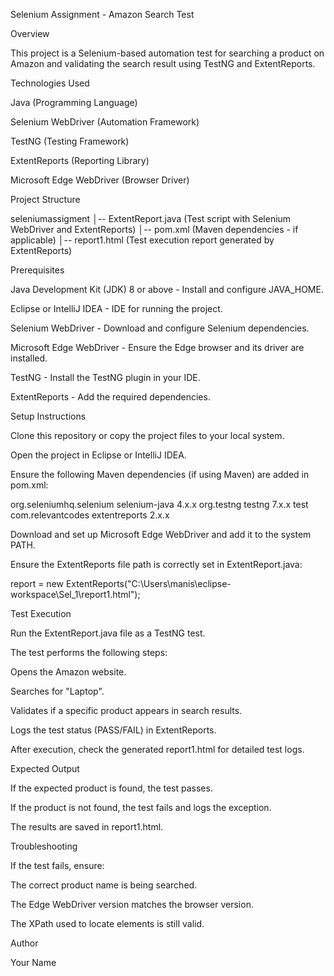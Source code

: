 Selenium Assignment - Amazon Search Test

Overview

This project is a Selenium-based automation test for searching a product on Amazon and validating the search result using TestNG and ExtentReports.

Technologies Used

Java (Programming Language)

Selenium WebDriver (Automation Framework)

TestNG (Testing Framework)

ExtentReports (Reporting Library)

Microsoft Edge WebDriver (Browser Driver)

Project Structure

seleniumassigment
│-- ExtentReport.java  (Test script with Selenium WebDriver and ExtentReports)
│-- pom.xml            (Maven dependencies - if applicable)
│-- report1.html       (Test execution report generated by ExtentReports)

Prerequisites

Java Development Kit (JDK) 8 or above - Install and configure JAVA_HOME.

Eclipse or IntelliJ IDEA - IDE for running the project.

Selenium WebDriver - Download and configure Selenium dependencies.

Microsoft Edge WebDriver - Ensure the Edge browser and its driver are installed.

TestNG - Install the TestNG plugin in your IDE.

ExtentReports - Add the required dependencies.

Setup Instructions

Clone this repository or copy the project files to your local system.

Open the project in Eclipse or IntelliJ IDEA.

Ensure the following Maven dependencies (if using Maven) are added in pom.xml:

<dependencies>
    <dependency>
        <groupId>org.seleniumhq.selenium</groupId>
        <artifactId>selenium-java</artifactId>
        <version>4.x.x</version>
    </dependency>
    <dependency>
        <groupId>org.testng</groupId>
        <artifactId>testng</artifactId>
        <version>7.x.x</version>
        <scope>test</scope>
    </dependency>
    <dependency>
        <groupId>com.relevantcodes</groupId>
        <artifactId>extentreports</artifactId>
        <version>2.x.x</version>
    </dependency>
</dependencies>

Download and set up Microsoft Edge WebDriver and add it to the system PATH.

Ensure the ExtentReports file path is correctly set in ExtentReport.java:

report = new ExtentReports("C:\\Users\\manis\\eclipse-workspace\\Sel_1\\report1.html");

Test Execution

Run the ExtentReport.java file as a TestNG test.

The test performs the following steps:

Opens the Amazon website.

Searches for "Laptop".

Validates if a specific product appears in search results.

Logs the test status (PASS/FAIL) in ExtentReports.

After execution, check the generated report1.html for detailed test logs.

Expected Output

If the expected product is found, the test passes.

If the product is not found, the test fails and logs the exception.

The results are saved in report1.html.

Troubleshooting

If the test fails, ensure:

The correct product name is being searched.

The Edge WebDriver version matches the browser version.

The XPath used to locate elements is still valid.

Author

Your Name
